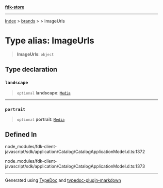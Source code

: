 [**fdk-store**](../../../README.md)
***

[Index](../../../API.md) > [brands](../../README.md) > [<internal>](../README.md) > ImageUrls

# Type alias: ImageUrls

> **ImageUrls**: `object`

## Type declaration

### `landscape`

> `optional` **landscape**: [`Media`](type-alias.Media.md)

***

### `portrait`

> `optional` **portrait**: [`Media`](type-alias.Media.md)

## Defined In

node\_modules/fdk-client-javascript/sdk/application/Catalog/CatalogApplicationModel.d.ts:1372

node\_modules/fdk-client-javascript/sdk/application/Catalog/CatalogApplicationModel.d.ts:1373

***
Generated using [TypeDoc](https://typedoc.org/) and [typedoc-plugin-markdown](https://www.npmjs.com/package/typedoc-plugin-markdown)
